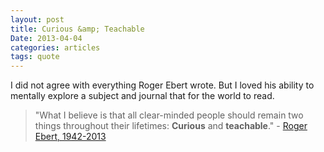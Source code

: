 ```yaml
---
layout: post
title: Curious &amp; Teachable
Date: 2013-04-04
categories: articles
tags: quote
---
```


I did not agree with everything Roger Ebert wrote. But I loved his ability to mentally explore a subject and journal that for the world to read.
> "What I believe is that all clear-minded people should remain two things throughout their lifetimes: **Curious** and **teachable**." - [Roger Ebert, 1942-2013](http://rogerebert.suntimes.com)